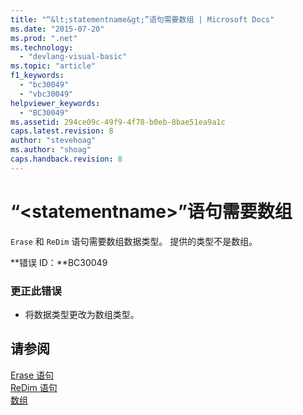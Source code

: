 ```yaml
---
title: "“&lt;statementname&gt;”语句需要数组 | Microsoft Docs"
ms.date: "2015-07-20"
ms.prod: ".net"
ms.technology: 
  - "devlang-visual-basic"
ms.topic: "article"
f1_keywords: 
  - "bc30049"
  - "vbc30049"
helpviewer_keywords: 
  - "BC30049"
ms.assetid: 294ce09c-49f9-4f78-b0eb-8bae51ea9a1c
caps.latest.revision: 8
author: "stevehoag"
ms.author: "shoag"
caps.handback.revision: 8
---
```

# “&lt;statementname&gt;”语句需要数组
`Erase` 和 `ReDim` 语句需要数组数据类型。 提供的类型不是数组。  
  
 **错误 ID：**BC30049  
  
### 更正此错误  
  
-   将数据类型更改为数组类型。  
  
## 请参阅  
 [Erase 语句](../../visual-basic/language-reference/statements/erase-statement.md)   
 [ReDim 语句](../../visual-basic/language-reference/statements/redim-statement.md)   
 [数组](../../visual-basic/programming-guide/language-features/arrays/index.md)